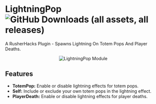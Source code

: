 # LightningPop ![GitHub Downloads (all assets, all releases)](https://img.shields.io/github/downloads/GarlicRot/LightningPop/total)

A RusherHacks Plugin - Spawns Lightning On Totem Pops And Player Deaths.

<p align="center">
    <img src="https://i.ibb.co/VNtxyp9/Lightning-Pop-Module.png" alt="LightningPop Module" border="0">
  </a>
</p>

## Features

<ul>
  <li><strong>TotemPop:</strong> Enable or disable lightning effects for totem pops.</li>
  <li><strong>Self:</strong> Include or exclude your own totem pops in the lightning effect.</li>
  <li><strong>PlayerDeath:</strong> Enable or disable lightning effects for player deaths.</li>
</ul>
